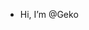 - Hi, I’m @Geko
<!---
GekoBoyd/GekoBoyd is a ✨ special ✨ repository because its `README.md` (this file) appears on your GitHub profile.
You can click the Preview link to take a look at your changes.
--->
